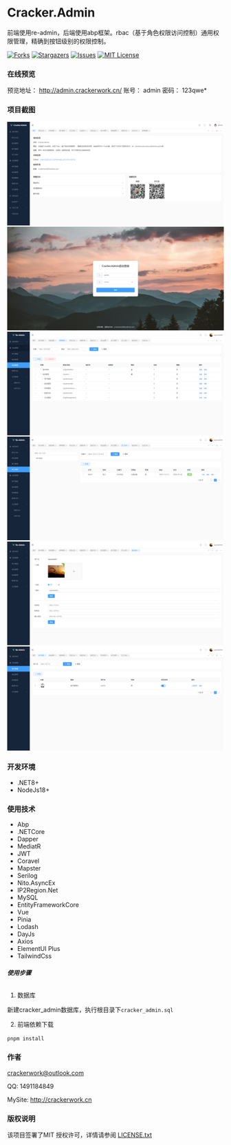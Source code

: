 

# Cracker.Admin

前端使用re-admin，后端使用abp框架。rbac（基于角色权限访问控制）通用权限管理，精确到按钮级别的权限控制。

<!-- PROJECT SHIELDS -->

[![Forks][forks-shield]][forks-url]
[![Stargazers][stars-shield]][stars-url]
[![Issues][issues-shield]][issues-url]
[![MIT License][license-shield]][license-url]

### 在线预览

预览地址： http://admin.crackerwork.cn/
账号： admin
密码： 123qwe*

### 项目截图

![home](./images/home.png "首页")
![home](./images/login.png "登录")
![menu](./images/menu.png "菜单")
![employee](./images/employee.png "员工")
![person](./images/person.png "个人")
![user](./images/user.png "用户")

### 开发环境

* .NET8+
* NodeJs18+

### 使用技术

* Abp
* .NETCore
* Dapper
* MediatR
* JWT
* Coravel
* Mapster
* Serilog
* Nito.AsyncEx
* IP2Region.Net
* MySQL
* EntityFrameworkCore
* Vue
* Pinia
* Lodash
* DayJs
* Axios
* ElementUI Plus
* TailwindCss

###### **使用步骤**

1. 数据库

新建cracker_admin数据库，执行根目录下`cracker_admin.sql`

2. 前端依赖下载

`pnpm install`

### 作者

crackerwork@outlook.com

QQ: 1491184849

MySite: http://crackerwork.cn


### 版权说明

该项目签署了MIT 授权许可，详情请参阅 [LICENSE.txt][license-url]


<!-- links -->
[forks-shield]: https://img.shields.io/github/forks/hedonghua/Cracker.Admin.svg?style=flat-square
[forks-url]: https://github.com/hedonghua/Cracker.Admin/network/members
[stars-shield]: https://img.shields.io/github/stars/hedonghua/Cracker.Admin.svg?style=flat-square
[stars-url]: https://github.com/hedonghua/Cracker.Admin/stargazers
[issues-shield]: https://img.shields.io/github/issues/hedonghua/Cracker.Admin.svg?style=flat-square
[issues-url]: https://img.shields.io/github/issues/hedonghua/Cracker.Admin.svg
[license-shield]: https://img.shields.io/github/license/hedonghua/Cracker.Admin.svg?style=flat-square
[license-url]: https://github.com/hedonghua/Cracker.Admin/blob/master/LICENSE.txt




